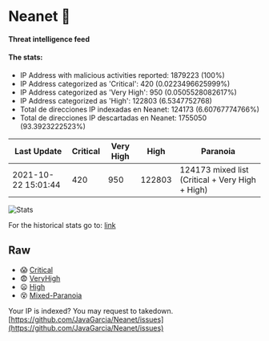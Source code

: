 # Neanet :hocho:
#### Threat intelligence feed
#### The stats:

- IP Address with malicious activities reported: 1879223 (100%)
- IP Address categorized as 'Critical':  420 (0.0223496625999%)
- IP Address categorized as 'Very High':  950 (0.0505528082617%)
- IP Address categorized as 'High':  122803 (6.5347752768)
- Total de direcciones IP indexadas en Neanet:  124173 (6.60767774766%)
- Total de direcciones IP descartadas en Neanet:  1755050 (93.3923222523%)

| Last Update | Critical | Very High | High | Paranoia |
| --- | --- | --- | --- | --- |
| 2021-10-22 15:01:44 | 420 | 950 | 122803 | 124173 mixed list (Critical + Very High + High)|

![Stats](https://docs.google.com/spreadsheets/d/e/2PACX-1vSnaNMIXVabIpDJjufMlzH7poXnshF3mgd8Is1g9ytUEzVsP5my4Trn8f-xkoLLQ38xpL3HtmUexLo6/pubchart?oid=501124687&format=image)

For the historical stats go to: [link](/stats.csv)
## Raw
- :scream: [Critical](https://raw.githubusercontent.com/JavaGarcia/Neanet/master/blacklists/neanet_critical.txt)
- :fearful: [VeryHigh](https://raw.githubusercontent.com/JavaGarcia/Neanet/master/blacklists/neanet_veryHigh.txtt)
- :frowning: [High](https://raw.githubusercontent.com/JavaGarcia/Neanet/master/blacklists/neanet_high.txt)
- :dizzy_face: [Mixed-Paranoia](https://raw.githubusercontent.com/JavaGarcia/Neanet/master/blacklists/neanet_all.txt)


Your IP is indexed? You may request to takedown. [https://github.com/JavaGarcia/Neanet/issues](https://github.com/JavaGarcia/Neanet/issues)














































































































































































































































































































































































































































































































































































































































































































































































































































































































































































































































































































































































































































































































































































































































































































































































































































































































































































































































































































































































































































































































































































































































































































































































































































































































































































































































































































































































































































































































































































































































































































































































































































































































































































































































































































































































































































































































































































































































































































































































































































































































































































































































































































































































































































































































































































































































































































































































































































































































































































































































































































































































































































































































































































































































































































































































































































































































































































































































































































































































































































































































































































































































































































































































































































































































































































































































































































































































































































































































































































































































































































































































































































































































































































































































































































































































































































































































































































































































































































































































































































































































































































































































































































































































































































































































































































































































































































































































































































































































































































































































































































































































































































































































































































































































































































































































































































































































































































































